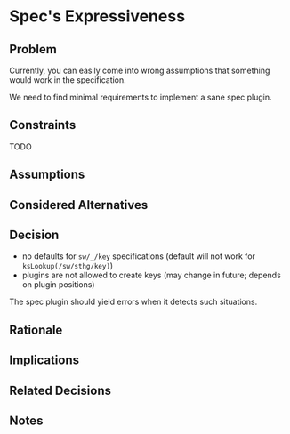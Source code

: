 # Spec's Expressiveness

## Problem

Currently, you can easily come into wrong assumptions that something would work in the specification.

We need to find minimal requirements to implement a sane spec plugin.

## Constraints

TODO

## Assumptions

## Considered Alternatives

## Decision

- no defaults for `sw/_/key` specifications (default will not work for `ksLookup(/sw/sthg/key)`)
- plugins are not allowed to create keys (may change in future; depends on plugin positions)

The spec plugin should yield errors when it detects such situations.

## Rationale

## Implications

## Related Decisions

## Notes
